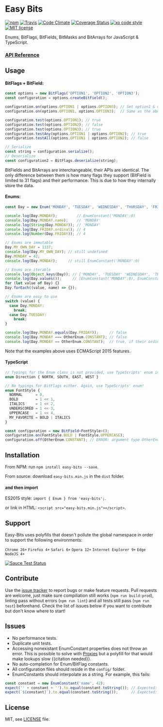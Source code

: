 # Easy Bits

[![npm](https://img.shields.io/npm/v/easy-bits.svg)](https://www.npmjs.com/package/easy-bits)
[![Travis](https://img.shields.io/travis/aesy/Easy-Bits.svg)](https://travis-ci.org/aesy/Easy-Bits)
[![Code Climate](https://img.shields.io/codeclimate/github/aesy/Easy-Bits.svg)](https://codeclimate.com/github/aesy/Easy-Bits)
[![Coverage Status](https://coveralls.io/repos/github/aesy/Easy-Bits/badge.svg?branch=master)](https://coveralls.io/github/aesy/Easy-Bits?branch=master)
[![xo code style](https://img.shields.io/badge/code%20style-%20XO-67d5c5.svg)](https://github.com/sindresorhus/xo)
[![MIT license](https://img.shields.io/github/license/aesy/Easy-Bits.svg)](https://github.com/aesy/Easy-Bits/blob/master/LICENSE)

Enums, BitFlags, BitFields, BitMasks and BitArrays for JavaScript & TypeScript.

### [API Reference](https://aesy.github.io/Easy-Bits/)

## Usage
#### BitFlags + BitField:
```js
const options = new BitFlags('OPTION1', 'OPTION2', 'OPTION3');
const configuration = options.createBitField();

configuration.on(options.OPTION1 | options.OPTION3); // Set option1 & option3 bits to true
configuration.on(options.OPTION1, options.OPTION3);  // Same as the above

configuration.test(options.OPTION1); // true
configuration.test(options.OPTION2); // false
configuration.test(options.OPTION3); // true
configuration.testAny(options.OPTION1 | options.OPTION2); // true
configuration.testAll(options.OPTION1 | options.OPTION2); // false

// Serialize
const string = configuration.serialize();
// Deserialize
const configuration2 = BitFlags.deserialize(string);
```
BitFields and BitArrays are interchangeable, their APIs are identical. 
The only difference between them is how many flags they support (BitField is limited to 31 flags) and their performance. 
This is due to how they internally store the data.

#### Enums:
```js
const Day = new Enum('MONDAY', 'TUESDAY', 'WEDNESDAY', 'THURSDAY', 'FRIDAY', 'SATURDAY', 'SUNDAY');

console.log(Day.MONDAY);         // EnumConstant('MONDAY':0)
console.log(Day.MONDAY.name);    // 'MONDAY'
console.log(String(Day.MONDAY)); // 'MONDAY'
console.log(Day.FRIDAY.ordinal); // 4
console.log(Number(Day.FRIDAY)); // 4

// Enums are immutable
Day.MY_OWN_DAY = 1337;
console.log(Day.MY_OWN_DAY); // still undefined
Day.MONDAY = 42;
console.log(Day.MONDAY);     // still EnumConstant('MONDAY':0)

// Enums are iterable
console.log(Object.keys(Day)); // ['MONDAY', 'TUESDAY' 'WEDNESDAY', 'THURSDAY', ...]
console.log(Day.values());     // [EnumConstant('MONDAY':0), EnumConstant('TUESDAY':1), ...]
for (let value of Day) {}
Day.forEach((value, name) => {});

// Enums are easy to use
switch (value) {
  case Day.MONDAY:
    break;
  case Day.TUESDAY:
    break;
}

console.log(Day.MONDAY.equals(Day.FRIDAY));     // false
console.log(Day.MONDAY === OtherEnum.CONSTANT); // false
console.log(Day.MONDAY == OtherEnum.CONSTANT);  // true, if their ordinal values are the same
```

Note that the examples above uses ECMAScript 2015 features.

#### TypeScript
```ts
// Typings for the Enum class is not provided, use TypeScripts' enum instead!
enum Direction { NORTH, SOUTH, EAST, WEST }

// No typings for BitFlags either. Again, use TypeScripts' enum!
enum FontStyle {
  NORMAL      = 0,
  BOLD        = 1 << 1,
  ITALICS     = 1 << 2,
  UNDERSCORED = 1 << 3,
  UPPERCASE   = 1 << 4,
  MY_FAVORITE = BOLD | ITALICS
}

const configuration = new BitField<FontStyle>();
configuration.on(FontStyle.BOLD | FontStyle.UPPERCASE);
configuration.off(OtherEnum.CONSTANT); // ERROR: argument type OtherEnum is not assignable to parameter type FontStyle
```

## Installation
From NPM: run `npm install easy-bits --save`.

From source: download `easy-bits.min.js` in the `dist` folder.

#### and then import
ES2015 style: `import { Enum } from 'easy-bits';`.

or link in HTML: `<script src="easy-bits.min.js"></script>`.

## Support
Easy-Bits uses polyfills that doesn't pollute the global namespace in order to support the following environments: 

`Chrome 26+` `Firefox 4+` `Safari 6+` `Opera 12+` `Internet Explorer 9+` `Edge` `NodeJS 4+`

[![Sauce Test Status](https://saucelabs.com/browser-matrix/easypeasy.svg)](https://saucelabs.com/u/easypeasy)

## Contribute
Use the [issue tracker](https://github.com/aesy/Easy-Bits/issues) to report bugs or make feature requests. 
Pull requests are welcome, just make sure compiliation still works (`npm run build:prod`), 
linting pass without errors (`npm run lint`) and all tests still pass (`npm run test`) beforehand. 
Check the list of issues below if you want to contribute but don't know where to start!

## Issues
* No performance tests.
* Duplicate unit tests.
* Accessing nonexistant EnumConstant properties does not throw an error. This is possible to solve with 
[Proxies](https://developer.mozilla.org/en/docs/Web/JavaScript/Reference/Global_Objects/Proxy)
but a polyfill for that would make lookups slow {{citation needed}}.
* No auto-completion for Enum/BitFlag constants.
* All configuration files should reside in the `config/` folder.
* EnumConstants should interpolate as a string. For example, this fails:
```js
const constant = new EnumConstant('name', 42);
expect('' + constant + '').to.equal(constant.toString()); // Expected: 'EnumConstant(name:42)', Actual: '42'
expect(`${constant}`).to.equal(constant.toString());      // Expected: 'EnumConstant(name:42)', Actual: '42'
```

## License
MIT, see [LICENSE](/LICENSE) file.
